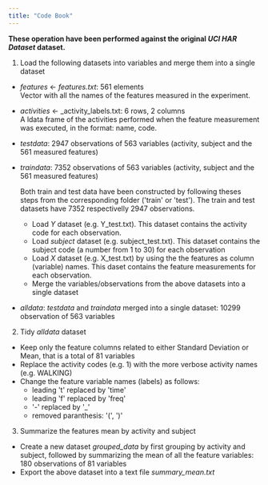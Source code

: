 ```yaml
---
title: "Code Book"
---
```


**These operation have been performed against the original _UCI HAR Dataset_ dataset.**

1. Load the following datasets into variables and merge them into a single dataset

 * _features_ <- _features.txt_: 561 elements  
 Vector with all the names of the features measured in the experiment.

 * _activities_ <- _activity_labels.txt: 6 rows, 2 columns  
 A ldata frame of the activities performed when the feature measurement was executed, in the format: name, code.
 * _testdata_: 2947 observations of 563 variables (activity, subject and the 561 measured features)
 * _traindata_: 7352 observations of 563 variables (activity, subject and the 561 measured features)

    Both train and test data have been constructed by following theses steps from the corresponding folder ('train' or 'test'). The train and test datasets have 7352 respectivelly 2947 observations. 
      * Load _Y_ dataset (e.g. Y_test.txt). This dataset contains the activity code for each observation.
      * Load _subject_ dataset (e.g. subject_test.txt). This dataset contains the subject code (a number from 1 to 30) for each observation
      * Load _X_ dataset (e.g. X_test.txt) by using the the features as column (variable) names. This daset contains the feature measurements for each observation.
      * Merge the variables/observations from the above datasets into a single dataset  

 * _alldata_: _testdata_ and _traindata_ merged into a single dataset: 10299 observation of 563 variables

2. Tidy _alldata_ dataset

* Keep only the feature columns related to either Standard Deviation or Mean, that is a total of 81 variables
* Replace the activity codes (e.g. 1) with the more verbose activity names (e.g. WALKING)
* Change the feature variable names (labels) as follows:
  + leading 't' replaced by 'time'
  + leading 'f' replaced by 'freq'
  + '-' replaced by '_'
  + removed paranthesis: '(', ')'

3. Summarize the features mean by activity and subject

* Create a new dataset _grouped_data_ by first grouping by activity and subject, followed by summarizing the mean of all the feature variables: 180 observations of 81 variables
* Export the above dataset into a text file *summary_mean.txt*
